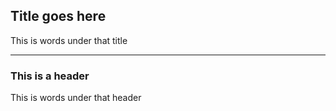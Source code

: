 ## Title goes here

This is words under that title

---

### This is a header

This is words under that header


